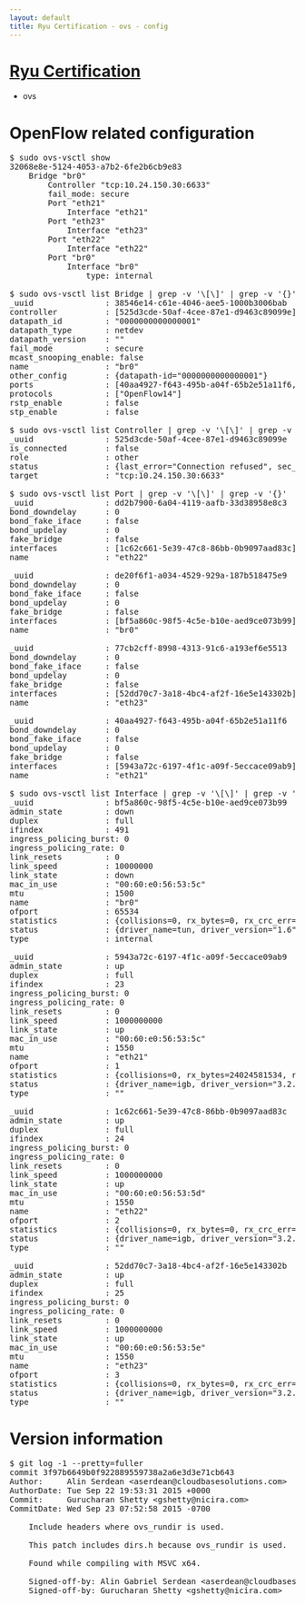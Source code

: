 ```yaml
---
layout: default
title: Ryu Certification - ovs - config
---
```

# [Ryu Certification](http://osrg.github.io/ryu/certification.html)
* ovs 

# OpenFlow related configuration
<pre>
$ sudo ovs-vsctl show
32068e8e-5124-4053-a7b2-6fe2b6cb9e83
    Bridge "br0"
        Controller "tcp:10.24.150.30:6633"
        fail_mode: secure
        Port "eth21"
            Interface "eth21"
        Port "eth23"
            Interface "eth23"
        Port "eth22"
            Interface "eth22"
        Port "br0"
            Interface "br0"
                type: internal

$ sudo ovs-vsctl list Bridge | grep -v '\[\]' | grep -v '{}'
_uuid               : 38546e14-c61e-4046-aee5-1000b3006bab
controller          : [525d3cde-50af-4cee-87e1-d9463c89099e]
datapath_id         : "0000000000000001"
datapath_type       : netdev
datapath_version    : "<built-in>"
fail_mode           : secure
mcast_snooping_enable: false
name                : "br0"
other_config        : {datapath-id="0000000000000001"}
ports               : [40aa4927-f643-495b-a04f-65b2e51a11f6, 77cb2cff-8998-4313-91c6-a193ef6e5513, dd2b7900-6a04-4119-aafb-33d38958e8c3, de20f6f1-a034-4529-929a-187b518475e9]
protocols           : ["OpenFlow14"]
rstp_enable         : false
stp_enable          : false

$ sudo ovs-vsctl list Controller | grep -v '\[\]' | grep -v '{}'
_uuid               : 525d3cde-50af-4cee-87e1-d9463c89099e
is_connected        : false
role                : other
status              : {last_error="Connection refused", sec_since_disconnect="1", state=BACKOFF}
target              : "tcp:10.24.150.30:6633"

$ sudo ovs-vsctl list Port | grep -v '\[\]' | grep -v '{}'
_uuid               : dd2b7900-6a04-4119-aafb-33d38958e8c3
bond_downdelay      : 0
bond_fake_iface     : false
bond_updelay        : 0
fake_bridge         : false
interfaces          : [1c62c661-5e39-47c8-86bb-0b9097aad83c]
name                : "eth22"

_uuid               : de20f6f1-a034-4529-929a-187b518475e9
bond_downdelay      : 0
bond_fake_iface     : false
bond_updelay        : 0
fake_bridge         : false
interfaces          : [bf5a860c-98f5-4c5e-b10e-aed9ce073b99]
name                : "br0"

_uuid               : 77cb2cff-8998-4313-91c6-a193ef6e5513
bond_downdelay      : 0
bond_fake_iface     : false
bond_updelay        : 0
fake_bridge         : false
interfaces          : [52dd70c7-3a18-4bc4-af2f-16e5e143302b]
name                : "eth23"

_uuid               : 40aa4927-f643-495b-a04f-65b2e51a11f6
bond_downdelay      : 0
bond_fake_iface     : false
bond_updelay        : 0
fake_bridge         : false
interfaces          : [5943a72c-6197-4f1c-a09f-5eccace09ab9]
name                : "eth21"

$ sudo ovs-vsctl list Interface | grep -v '\[\]' | grep -v '{}'
_uuid               : bf5a860c-98f5-4c5e-b10e-aed9ce073b99
admin_state         : down
duplex              : full
ifindex             : 491
ingress_policing_burst: 0
ingress_policing_rate: 0
link_resets         : 0
link_speed          : 10000000
link_state          : down
mac_in_use          : "00:60:e0:56:53:5c"
mtu                 : 1500
name                : "br0"
ofport              : 65534
statistics          : {collisions=0, rx_bytes=0, rx_crc_err=0, rx_dropped=0, rx_errors=0, rx_frame_err=0, rx_over_err=0, rx_packets=0, tx_bytes=0, tx_dropped=0, tx_errors=0, tx_packets=0}
status              : {driver_name=tun, driver_version="1.6", firmware_version="N/A"}
type                : internal

_uuid               : 5943a72c-6197-4f1c-a09f-5eccace09ab9
admin_state         : up
duplex              : full
ifindex             : 23
ingress_policing_burst: 0
ingress_policing_rate: 0
link_resets         : 0
link_speed          : 1000000000
link_state          : up
mac_in_use          : "00:60:e0:56:53:5c"
mtu                 : 1550
name                : "eth21"
ofport              : 1
statistics          : {collisions=0, rx_bytes=24024581534, rx_crc_err=0, rx_dropped=0, rx_errors=0, rx_frame_err=0, rx_over_err=0, rx_packets=16026376, tx_bytes=0, tx_dropped=0, tx_errors=0, tx_packets=0}
status              : {driver_name=igb, driver_version="3.2.10-k", firmware_version="2.10-9"}
type                : ""

_uuid               : 1c62c661-5e39-47c8-86bb-0b9097aad83c
admin_state         : up
duplex              : full
ifindex             : 24
ingress_policing_burst: 0
ingress_policing_rate: 0
link_resets         : 0
link_speed          : 1000000000
link_state          : up
mac_in_use          : "00:60:e0:56:53:5d"
mtu                 : 1550
name                : "eth22"
ofport              : 2
statistics          : {collisions=0, rx_bytes=0, rx_crc_err=0, rx_dropped=0, rx_errors=0, rx_frame_err=0, rx_over_err=0, rx_packets=0, tx_bytes=18089315792, tx_dropped=0, tx_errors=0, tx_packets=12064077}
status              : {driver_name=igb, driver_version="3.2.10-k", firmware_version="2.10-9"}
type                : ""

_uuid               : 52dd70c7-3a18-4bc4-af2f-16e5e143302b
admin_state         : up
duplex              : full
ifindex             : 25
ingress_policing_burst: 0
ingress_policing_rate: 0
link_resets         : 0
link_speed          : 1000000000
link_state          : up
mac_in_use          : "00:60:e0:56:53:5e"
mtu                 : 1550
name                : "eth23"
ofport              : 3
statistics          : {collisions=0, rx_bytes=0, rx_crc_err=0, rx_dropped=0, rx_errors=0, rx_frame_err=0, rx_over_err=0, rx_packets=0, tx_bytes=1176922500, tx_dropped=0, tx_errors=0, tx_packets=784615}
status              : {driver_name=igb, driver_version="3.2.10-k", firmware_version="2.10-9"}
type                : ""
</pre>

# Version information
<pre>
$ git log -1 --pretty=fuller
commit 3f97b6649b0f922889559738a2a6e3d3e71cb643
Author:     Alin Serdean &lt;aserdean@cloudbasesolutions.com&gt;
AuthorDate: Tue Sep 22 19:53:31 2015 +0000
Commit:     Gurucharan Shetty &lt;gshetty@nicira.com&gt;
CommitDate: Wed Sep 23 07:52:58 2015 -0700

    Include headers where ovs_rundir is used.
    
    This patch includes dirs.h because ovs_rundir is used.
    
    Found while compiling with MSVC x64.
    
    Signed-off-by: Alin Gabriel Serdean &lt;aserdean@cloudbasesolutions.com&gt;
    Signed-off-by: Gurucharan Shetty &lt;gshetty@nicira.com&gt;
</pre>
